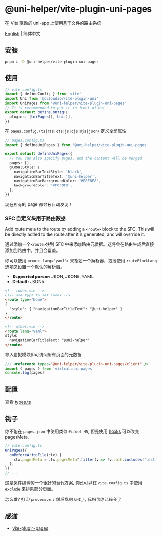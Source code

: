 # @uni-helper/vite-plugin-uni-pages

在 Vite 驱动的 uni-app 上使用基于文件的路由系统

[English](./README.md) | 简体中文

## 安装

```bash
pnpm i -D @uni-helper/vite-plugin-uni-pages
```

## 使用

```ts
// vite.config.ts
import { defineConfig } from 'vite'
import Uni from '@dcloudio/vite-plugin-uni'
import UniPages from '@uni-helper/vite-plugin-uni-pages'
// It is recommended to put it in front of Uni
export default defineConfig({
  plugins: [UniPages(), Uni()],
})
```

在 `pages.config.(ts|mts|cts|js|cjs|mjs|json)` 定义全局属性

```ts
// pages.config.ts
import { defineUniPages } from '@uni-helper/vite-plugin-uni-pages'

export default defineUniPages({
  // You can also specify pages, and the content will be merged
  pages: [],
  globalStyle: {
    navigationBarTextStyle: 'black',
    navigationBarTitleText: '@uni-helper',
    navigationBarBackgroundColor: '#F8F8F8',
    backgroundColor: '#F8F8F8',
  },
})
```

现在所有的 page 都会被自动发现！

### SFC 自定义块用于路由数据


Add route meta to the route by adding a `<route>` block to the SFC. This will be
directly added to the route after it is generated, and will override it.

通过添加一个`<route>`块到 SFC 中来添加路由元数据。这将会在路由生成后直接添加到路由中，并且会覆盖。

你可以使用 `<route lang="yaml">` 来指定一个解析器，或者使用 `routeBlockLang` 选项来设置一个默认的解析器。

- **Supported parser:** JSON, JSON5, YAML
- **Default:** JSON5

```html
<!-- index.vue -->
<!-- use type to set index -->
<route type="home">
{
  "style": { "navigationBarTitleText": "@uni-helper" }
}
</route>

<!-- other.vue -->
<route lang="yaml">
style:
  navigationBarTitleText: "@uni-helper"
</route>
```

导入虚拟模块即可访问所有页面的元数据

```ts
/// <reference types="@uni-helper/vite-plugin-uni-pages/client" />
import { pages } from 'virtual:uni-pages'
console.log(pages)
```

## 配置

查看 [types.ts](./src/types.ts)

## 钩子

你不能在 `pages.json` 中使用类似 `#ifdef H5`, 但是使用 [hooks](./src/types.ts) 可以改变 pagesMeta.

```ts
// vite.config.ts
UniPages({
  onBeforeWriteFile(ctx) {
    ctx.pagesMeta = ctx.pagesMeta?.filter(v => !v.path.includes('test'))
  },
})
// ...
```

这是条件编译的一个很好的替代方案, 你还可以在 `vite.config.ts` 中使用 `exclude` 来排除部分页面。

怎么做? 打印 `process.env` 然后找到 `UNI_*`, 我相信你已经会了

## 感谢

- [vite-plugin-pages](https://github.com/hannoeru/vite-plugin-pages.git)
